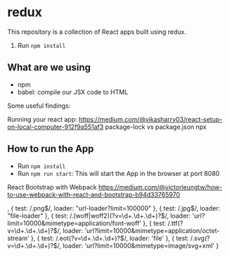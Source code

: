 # redux

This repository is a collection of React apps built using redux.

1. Run `npm install`

## What are we using
- npm
- babel: compile our JSX code to HTML



Some useful findings:

Running your react app: https://medium.com/@vikasharry03/react-setup-on-local-computer-912f9a551af3
package-lock vs package.json
npx

## How to run the App
- Run `npm install`
- Run `npm run start`: This will start the App in the browser at port 8080

React Bootstrap with Webpack https://medium.com/@victorleungtw/how-to-use-webpack-with-react-and-bootstrap-b94d33765970


,
            {
                test: /\.png$/,
                loader: "url-loader?limit=100000"
            },
            {
                test: /\.jpg$/,
                loader: "file-loader"
            },
            {
                test: /\.(woff|woff2)(\?v=\d+\.\d+\.\d+)?$/,
                loader: 'url?limit=10000&mimetype=application/font-woff'
            },
             {
                 test: /\.ttf(\?v=\d+\.\d+\.\d+)?$/,
                 loader: 'url?limit=10000&mimetype=application/octet-stream'
             },
             {
                 test: /\.eot(\?v=\d+\.\d+\.\d+)?$/,
                 loader: 'file'
             },
             {
                 test: /\.svg(\?v=\d+\.\d+\.\d+)?$/,
                 loader: 'url?limit=10000&mimetype=image/svg+xml'
             }